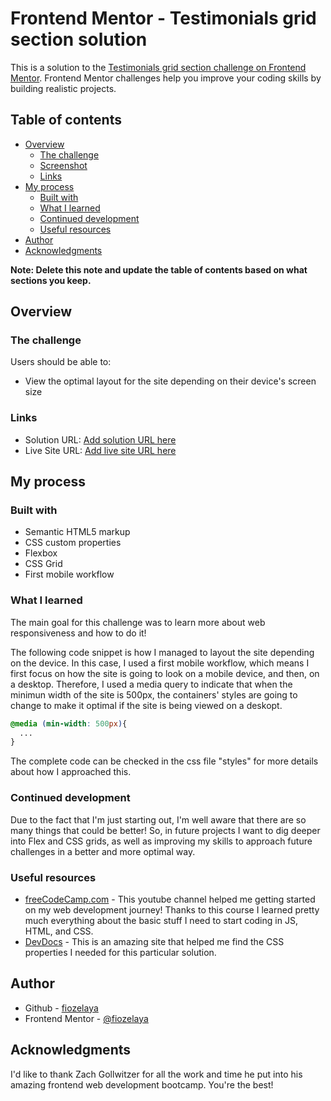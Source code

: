 # Frontend Mentor - Testimonials grid section solution

This is a solution to the [Testimonials grid section challenge on Frontend Mentor](https://www.frontendmentor.io/challenges/testimonials-grid-section-Nnw6J7Un7). Frontend Mentor challenges help you improve your coding skills by building realistic projects. 

## Table of contents

- [Overview](#overview)
  - [The challenge](#the-challenge)
  - [Screenshot](#screenshot)
  - [Links](#links)
- [My process](#my-process)
  - [Built with](#built-with)
  - [What I learned](#what-i-learned)
  - [Continued development](#continued-development)
  - [Useful resources](#useful-resources)
- [Author](#author)
- [Acknowledgments](#acknowledgments)

**Note: Delete this note and update the table of contents based on what sections you keep.**

## Overview

### The challenge

Users should be able to:

- View the optimal layout for the site depending on their device's screen size

### Links

- Solution URL: [Add solution URL here](https://github.com/fiozelaya/Testimonials-grid-section-Frontend-Challenge)
- Live Site URL: [Add live site URL here](https://fiozelaya.github.io/Testimonials-grid-section-Frontend-Challenge/)

## My process

### Built with

- Semantic HTML5 markup
- CSS custom properties
- Flexbox
- CSS Grid
- First mobile workflow

### What I learned

The main goal for this challenge was to learn more about web responsiveness and how to do it! 

The following code snippet is how I managed to layout the site depending on the device. In this case, I used a first mobile workflow, which means I first focus on how the site is going to look on a mobile device, and then, on a desktop. Therefore, I used a media query to indicate that when the minimun width of the site is 500px, the containers' styles are going to change to make it optimal if the site is being viewed on a deskopt. 
```css
@media (min-width: 500px){
  ...
}
```
The complete code can be checked in the css file "styles" for more details about how I approached this.

### Continued development

Due to the fact that I'm just starting out, I'm well aware that there are so many things that could be better! So, in future projects I want to dig deeper into Flex and CSS grids, as well as improving my skills to approach future challenges in a better and more optimal way.


### Useful resources

- [freeCodeCamp.com](https://www.youtube.com/watch?v=zJSY8tbf_ys) - This youtube channel helped me getting started on my web development journey! Thanks to this course I learned pretty much everything about the basic stuff I need to start coding in JS, HTML, and CSS.
- [DevDocs](https://devdocs.io/css/) - This is an amazing site that helped me find the CSS properties I needed for this particular solution.

## Author

- Github - [fiozelaya](https://github.com/fiozelaya)
- Frontend Mentor - [@fiozelaya](https://www.frontendmentor.io/profile/fiozelaya)

## Acknowledgments

I'd like to thank Zach Gollwitzer for all the work and time he put into his amazing frontend web development bootcamp. You're the best!

